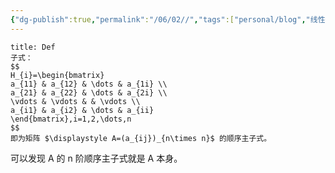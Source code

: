 ```yaml
---
{"dg-publish":true,"permalink":"/06/02//","tags":["personal/blog","线性代数/二次型","线性代数/矩阵"]}
---
```


```ad-summary
title: Def
子式：
$$
H_{i}=\begin{bmatrix}
a_{11} & a_{12} & \dots & a_{1i} \\
a_{21} & a_{22} & \dots & a_{2i} \\
\vdots & \vdots & & \vdots \\
a_{i1} & a_{i2} & \dots & a_{ii}
\end{bmatrix},i=1,2,\dots,n
$$
即为矩阵 $\displaystyle A=(a_{ij})_{n\times n}$ 的顺序主子式。
```

可以发现 A 的 n 阶顺序主子式就是 A 本身。


